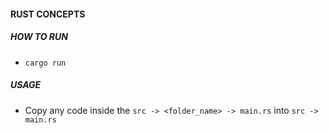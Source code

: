 #### RUST CONCEPTS

##### HOW TO RUN

- `cargo run`

##### USAGE

- Copy any code inside the `src -> <folder_name> -> main.rs` into `src -> main.rs`